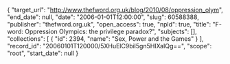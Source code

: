 {
  "target_url": "http://www.thefword.org.uk/blog/2010/08/oppression_olym", 
  "end_date": null, 
  "date": "2006-01-01T12:00:00", 
  "slug": 60588388, 
  "publisher": "thefword.org.uk", 
  "open_access": true, 
  "npld": true, 
  "title": "F-word: Oppression Olympics: the privilege paradox?", 
  "subjects": [], 
  "collections": [
    {
      "id": 2394, 
      "name": "Sex, Power and the Games"
    }
  ], 
  "record_id": "20060101T120000/5XHuElC9bil5gn5HIXaIQg==", 
  "scope": "root", 
  "start_date": null
}

